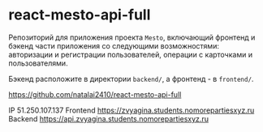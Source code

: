 # react-mesto-api-full
Репозиторий для приложения проекта `Mesto`, включающий фронтенд и бэкенд части приложения со следующими 
возможностями: авторизации и регистрации пользователей, операции с карточками и пользователями. 

Бэкенд расположите в директории `backend/`, 
а фронтенд - в `frontend/`. 

https://github.com/natalai2410/react-mesto-api-full
  
IP 51.250.107.137
Frontend https://zvyagina.students.nomorepartiesxyz.ru
Backend https://api.zvyagina.students.nomorepartiesxyz.ru
